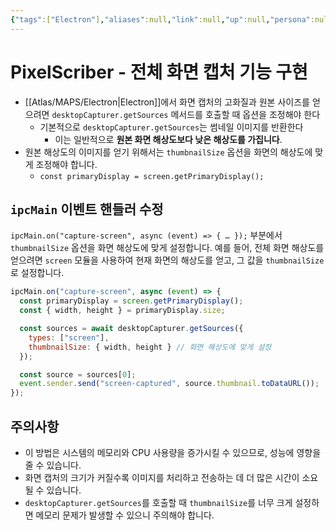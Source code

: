 ```yaml
---
{"tags":["Electron"],"aliases":null,"link":null,"up":null,"persona":null,"date_created":"2024-01-08","date_modified":"2024-01-08","dg-publish":true,"permalink":"/atlas/ideas/implementing-full-screen-capture-feature-in-pixel-scriber-using-electron/","dgPassFrontmatter":true,"noteIcon":"1","created":"2024-01-08T23:51:23.193+09:00","updated":"2024-03-16T19:21:11.453+09:00"}
---
```


# PixelScriber - 전체 화면 캡처 기능 구현
- [[Atlas/MAPS/Electron\|Electron]]에서 화면 캡처의 고화질과 원본 사이즈를 얻으려면 `desktopCapturer.getSources` 메서드를 호출할 때 옵션을 조정해야 한다
	- 기본적으로 `desktopCapturer.getSources`는 썸네일 이미지를 반환한다
		- 이는 일반적으로 **원본 화면 해상도보다 낮은 해상도를 가집니다**.
- 원본 해상도의 이미지를 얻기 위해서는 `thumbnailSize` 옵션을 화면의 해상도에 맞게 조정해야 합니다.
	- `const primaryDisplay = screen.getPrimaryDisplay();`

## `ipcMain` 이벤트 핸들러 수정

`ipcMain.on("capture-screen", async (event) => { … });` 부분에서 `thumbnailSize` 옵션을 화면 해상도에 맞게 설정합니다. 
예를 들어, 전체 화면 해상도를 얻으려면 `screen` 모듈을 사용하여 현재 화면의 해상도를 얻고, 그 값을 `thumbnailSize`로 설정합니다.

```javascript
ipcMain.on("capture-screen", async (event) => {
  const primaryDisplay = screen.getPrimaryDisplay();
  const { width, height } = primaryDisplay.size;

  const sources = await desktopCapturer.getSources({
    types: ["screen"],
    thumbnailSize: { width, height } // 화면 해상도에 맞게 설정
  });

  const source = sources[0];
  event.sender.send("screen-captured", source.thumbnail.toDataURL());
});
```

## 주의사항
- 이 방법은 시스템의 메모리와 CPU 사용량을 증가시킬 수 있으므로, 성능에 영향을 줄 수 있습니다.
- 화면 캡처의 크기가 커질수록 이미지를 처리하고 전송하는 데 더 많은 시간이 소요될 수 있습니다.
- `desktopCapturer.getSources`를 호출할 때 `thumbnailSize`를 너무 크게 설정하면 메모리 문제가 발생할 수 있으니 주의해야 합니다.

